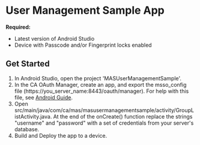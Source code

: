 # User Management Sample App

**Required:**
* Latest version of Android Studio
* Device with Passcode and/or Fingerprint locks enabled

## Get Started
1. In Android Studio, open the project 'MASUserManagementSample'.
2. In the CA OAuth Manager, create an app, and export the msso_config file (https://you_server_name:8443/oauth/manager). For help with this file, see [Android Guide](https://www.ca.com/us/developers/mas/docs.html?id=1).
4. Open src/main/java/com/ca/mas/masusermanagementsample/activity/GroupListActivity.java. At the end of the onCreate() function replace the strings "username" and "password" with a set of credentials from your server's database.
5. Build and Deploy the app to a device.
